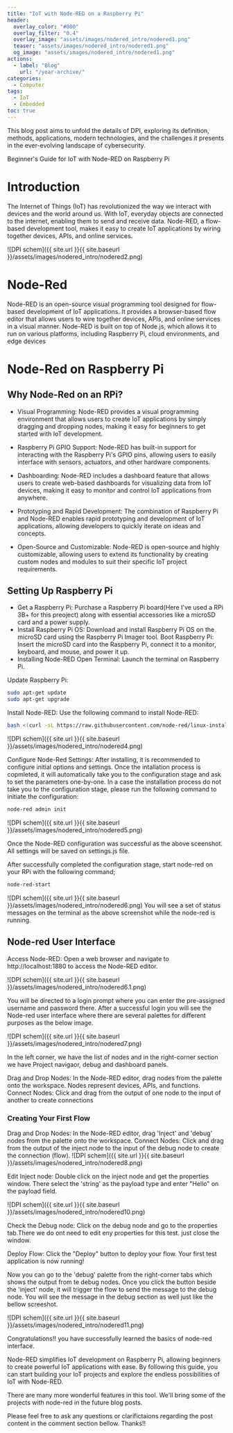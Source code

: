 ```yaml
---
title: "IoT with Node-RED on a Raspberry Pi"
header:
  overlay_color: "#000"
  overlay_filter: "0.4"
  overlay_image: "assets/images/nodered_intro/nodered1.png"
  teaser: "assets/images/nodered_intro/nodered1.png"
  og_image: "assets/images/nodered_intro/nodered1.png"
actions:
  - label: "Blog"
    url: "/year-archive/"
categories:
  - Computer
tags:
  - IoT
  - Embedded
toc: true
--- 
```

This blog post aims to unfold the details of DPI, exploring its definition, methods, applications, modern technologies, and the challenges it presents in the ever-evolving landscape of cybersecurity.

Beginner's Guide for IoT with Node-RED on Raspberry Pi
# Introduction
The Internet of Things (IoT) has revolutionized the way we interact with devices and the world around us. With IoT, everyday objects are connected to the internet, enabling them to send and receive data. Node-RED, a flow-based development tool, makes it easy to create IoT applications by wiring together devices, APIs, and online services.

![DPI schem]({{ site.url }}{{ site.baseurl }}/assets/images/nodered_intro/nodered2.png)

# Node-Red
Node-RED is an open-source visual programming tool designed for flow-based development of IoT applications. It provides a browser-based flow editor that allows users to wire together devices, APIs, and online services in a visual manner. Node-RED is built on top of Node.js, which allows it to run on various platforms, including Raspberry Pi, cloud environments, and edge devices

# Node-Red on Raspberry Pi 

## Why Node-Red on an RPi?
* Visual Programming: Node-RED provides a visual programming environment that allows users to create IoT applications by simply dragging and dropping nodes, making it easy for beginners to get started with IoT development.

* Raspberry Pi GPIO Support: Node-RED has built-in support for interacting with the Raspberry Pi's GPIO pins, allowing users to easily interface with sensors, actuators, and other hardware components.

* Dashboarding: Node-RED includes a dashboard feature that allows users to create web-based dashboards for visualizing data from IoT devices, making it easy to monitor and control IoT applications from anywhere.

* Prototyping and Rapid Development: The combination of Raspberry Pi and Node-RED enables rapid prototyping and development of IoT applications, allowing developers to quickly iterate on ideas and concepts.

* Open-Source and Customizable: Node-RED is open-source and highly customizable, allowing users to extend its functionality by creating custom nodes and modules to suit their specific IoT project requirements.

## Setting Up Raspberry Pi

* Get a Raspberry Pi: Purchase a Raspberry Pi board(Here I've used a RPi 3B+ for this preoject) along with essential accessories like a microSD card and a power supply.
* Install Raspberry Pi OS: Download and install Raspberry Pi OS on the microSD card using the Raspberry Pi Imager tool.
Boot Raspberry Pi: Insert the microSD card into the Raspberry Pi, connect it to a monitor, keyboard, and mouse, and power it up.
* Installing Node-RED
Open Terminal: Launch the terminal on Raspberry Pi.

Update Raspberry Pi:
```bash
sudo apt-get update
sudo apt-get upgrade
```

Install Node-RED: Use the following command to install Node-RED:
```bash
bash <(curl -sL https://raw.githubusercontent.com/node-red/linux-installers/master/deb/update-nodejs-and-nodered)
```
![DPI schem]({{ site.url }}{{ site.baseurl }}/assets/images/nodered_intro/nodered4.png)

Configure Node-Red Settings: 
After installing, it is recommended to configure initial options and settings.
Once the intallation process is copmleted, it will automatically take you to the configuration stage and ask to set the parameters one-by-one.
In a case the installation process do not take you to the configuration stage, please run the following command to initiate the configuration:

```bash
node-red admin init
```
![DPI schem]({{ site.url }}{{ site.baseurl }}/assets/images/nodered_intro/nodered5.png)

Once the Node-RED configuration was successful as the above sceenshot. All settings will be saved on settings.js file.

After successfully completed the configuration stage, start node-red on your RPi with the following command;
```bash
node-red-start
```
![DPI schem]({{ site.url }}{{ site.baseurl }}/assets/images/nodered_intro/nodered6.png)
You will see a set of status messages on the terminal as the above screenshot while the node-red is running.

## Node-red User Interface

Access Node-RED:
Open a web browser and navigate to http://localhost:1880 to access the Node-RED editor.

![DPI schem]({{ site.url }}{{ site.baseurl }}/assets/images/nodered_intro/nodered6.1.png)

You will be directed to a login prompt where you can enter the pre-assigned username and password there.
After a successful login you will see the Node-red user interface where there are several palettes for 
different purposes as the below image. 

![DPI schem]({{ site.url }}{{ site.baseurl }}/assets/images/nodered_intro/nodered7.png)

In the left corner, we have the list of nodes and in the right-corner section we have Project navigaor, debug and dashboard panels. 

Drag and Drop Nodes: In the Node-RED editor, drag nodes from the palette onto the workspace. Nodes represent devices, APIs, and functions.
Connect Nodes: Click and drag from the output of one node to the input of another to create connections 

### Creating Your First Flow

Drag and Drop Nodes: In the Node-RED editor, drag 'Inject' and 'debug' nodes from the palette onto the workspace. 
Connect Nodes: Click and drag from the output of the inject node to the input of the debug node to create the connection (flow).
![DPI schem]({{ site.url }}{{ site.baseurl }}/assets/images/nodered_intro/nodered8.png)

Edit Inject node: Double click on the inject node and get the properties window. There select the 'string' as the payload type and enter "Hello" on the payload field.

![DPI schem]({{ site.url }}{{ site.baseurl }}/assets/images/nodered_intro/nodered10.png)

Check the Debug node: Click on the debug node and go to the properties tab.There we do ont need to edit eny properties for this test. just close the window. 


Deploy Flow: Click the "Deploy" button to deploy your flow. Your first test application is now running!

Now you can go to the 'debug' palette from the right-corner tabs which shows the output from te debug nodes. 
Once you click the button beside the 'inject' node, it will trigger the flow to send the message to the debug node. You will see the message in the debug section as well just like the bellow screeshot.


![DPI schem]({{ site.url }}{{ site.baseurl }}/assets/images/nodered_intro/nodered11.png)

Congratulations!! you have successfully learned the basics of node-red interface. 

Node-RED simplifies IoT development on Raspberry Pi, allowing beginners to create powerful IoT applications with ease. By following this guide, you can start building your IoT projects and explore the endless possibilities of IoT with Node-RED.

There are many more wonderful features in this tool. We'll bring some of the projects with node-red in the future blog posts.

Please feel free to ask any questions or clarifictaions regarding the post content in the comment section bellow.
Thanks!!

